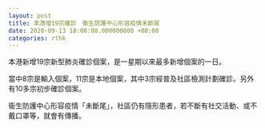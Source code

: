 ```yaml
---
layout: post
title: 本港增19宗確診　衞生防護中心形容疫情未斷尾
date: 2020-09-13 18:08:08.000000000 +08:00
categories: rthk
---
```


本港新增19宗新型肺炎確診個案，是一星期以來最多新增個案的一日。

當中8宗是輸入個案，11宗是本地個案，其中3宗經普及社區檢測計劃確診。另外有10多宗初步確診個案。

衞生防護中心形容疫情「未斷尾」，社區仍有隱形患者，若不斷有社交活動、或不戴口罩等，就會有傳播。
